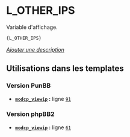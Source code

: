 # L_OTHER_IPS


Variable d'affichage.

```html
{L_OTHER_IPS}
```

[*Ajouter une description*](https://fa-tvars.appspot.com/var/L_OTHER_IPS)

## Utilisations dans les templates

### Version PunBB
* __[`modcp_viewip`](../tpl/var/punbb/modcp_viewip.md#readme) :__ ligne [`91`](../tpl/src/punbb/modcp_viewip.tpl#L91)

### Version phpBB2
* __[`modcp_viewip`](../tpl/var/subsilver/modcp_viewip.md#readme) :__ ligne [`61`](../tpl/src/subsilver/modcp_viewip.tpl#L61)